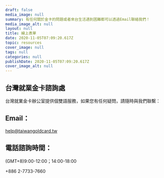 ```yaml
---
draft: false
media_image: null
summary: 有任何關於金卡的問題或者來台生活遇到困難都可以透過Email聯絡我們！
media_image_alt: null
layout: null
title: 線上表單
date: 2020-11-05T07:09:20.617Z
topic: resources
cover_image: null
tags: null
categories: null
publishDate: 2020-11-05T07:09:20.617Z
cover_image_alt: null
---
```


## 台灣就業金卡諮詢處

台灣就業金卡辦公室提供個雙語服務，如果您有任何疑問，請隨時與我們聯繫：

## Email：

help@taiwangoldcard.tw

## 電話諮詢時間：

(GMT+8)9:00-12:00；14:00-18:00

+886 2-7733-7660
